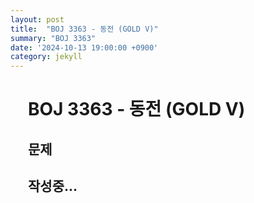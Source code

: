```yaml
---
layout: post
title:  "BOJ 3363 - 동전 (GOLD V)"
summary: "BOJ 3363"
date: '2024-10-13 19:00:00 +0900'
category: jekyll
---
```


<div style = "margin: 2em;">
<h1>BOJ 3363 - 동전 (GOLD V)</h1>
<h2>문제</h2>

<h2>작성중...</h2>
</div>


